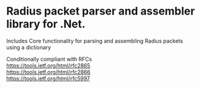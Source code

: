 # Radius packet parser and assembler library for .Net.   

Includes Core functionality for parsing and assembling Radius packets using a dictionary

Conditionally compliant with RFCs  
https://tools.ietf.org/html/rfc2865  
https://tools.ietf.org/html/rfc2866  
https://tools.ietf.org/html/rfc5997  
  
